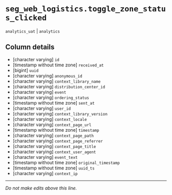 # `seg_web_logistics.toggle_zone_status_clicked`
`analytics_uat` | `analytics`

## Column details
* [character varying] `id`
* [timestamp without time zone] `received_at`
* [bigint]    `uuid`
* [character varying] `anonymous_id`
* [character varying] `context_library_name`
* [character varying] `distribution_center_id`
* [character varying] `event`
* [character varying] `ordering_status`
* [timestamp without time zone] `sent_at`
* [character varying] `user_id`
* [character varying] `context_library_version`
* [character varying] `context_locale`
* [character varying] `context_page_url`
* [timestamp without time zone] `timestamp`
* [character varying] `context_page_path`
* [character varying] `context_page_referrer`
* [character varying] `context_page_title`
* [character varying] `context_user_agent`
* [character varying] `event_text`
* [timestamp without time zone] `original_timestamp`
* [timestamp without time zone] `uuid_ts`
* [character varying] `context_ip`

-------------------------------------------------------------------------------
*Do not make edits above this line.*
